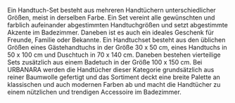 Ein Handtuch-Set besteht aus mehreren Handtüchern unterschiedlicher Größen, meist in derselben Farbe. Ein Set vereint alle gewünschten und farblich aufeinander abgestimmten Handtuchgrößen und setzt abgestimmte Akzente im Badezimmer. Daneben ist es auch ein ideales Geschenk für Freunde, Familie oder Bekannte. Ein Handtuchset besteht aus den üblichen Größen eines Gästehandtuchs in der Größe 30 x 50 cm, eines Handtuchs in 50 x 100 cm und Duschtuch in 70 x 140 cm. Daneben bestehen vierteilige Sets zusätzlich aus einem Badetuch in der Größe 100 x 150 cm. Bei URBANARA werden die Handtücher dieser Kategorie grundsätzlich aus reiner Baumwolle gefertigt und das Sortiment deckt eine breite Palette an klassischen und auch modernen Farben ab und macht die Handtücher zu einem nützlichen und trendigen Accessoire im Badezimmer.
